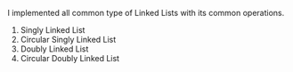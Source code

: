 I implemented all common type of Linked Lists with its common operations.
<br>

1. Singly Linked List
   <br>
2. Circular Singly Linked List
   <br>
3. Doubly Linked List
   <br>
4. Circular Doubly Linked List
